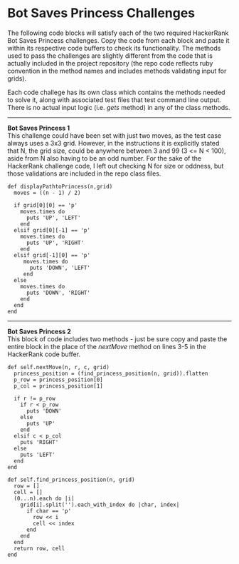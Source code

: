 # Bot Saves Princess Challenges

The following code blocks will satisfy each of the two required HackerRank Bot Saves Princess challenges. Copy the code from each block and paste it within its respective code buffers to check its functionality. The methods used to pass the challenges are slightly different from the code that is actually included in the project repository (the repo code reflects ruby convention in the method names and includes methods validating input for grids).

Each code challege has its own class which contains the methods needed to solve it, along with associated test files that test command line output. There is no actual input logic (i.e. _gets_ method) in any of the class methods.
_________________________________________________________________________________________________________________________________
**Bot Saves Princess 1** <br />
This challenge could have been set with just two moves, as the test case always uses a 3x3 grid. However, in the instructions it is explicitly stated that N, the grid size, could be anywhere between 3 and 99 (3 <= N < 100), aside from N also having to be an odd number. For the sake of the HackerRank challenge code, I left out checking N for size or oddness, but those validations are included in the repo class files.
```
def displayPathtoPrincess(n,grid)
  moves = ((n - 1) / 2)
  
  if grid[0][0] == 'p'
    moves.times do
      puts 'UP', 'LEFT'
    end
  elsif grid[0][-1] == 'p'
    moves.times do
      puts 'UP', 'RIGHT'
    end
  elsif grid[-1][0] == 'p'
     moves.times do
       puts 'DOWN', 'LEFT'
     end
  else
    moves.times do
      puts 'DOWN', 'RIGHT'
    end
  end
end
```
___________________________________________________________________________________________________________________________________
**Bot Saves Princess 2** <br />
This block of code includes two methods - just be sure copy and paste the entire block in the place of the _nextMove_ method on lines 3-5 in the HackerRank code buffer.
```
def self.nextMove(n, r, c, grid)
  princess_position = (find_princess_position(n, grid)).flatten
  p_row = princess_position[0]
  p_col = princess_position[1]
  
  if r != p_row
    if r < p_row
      puts 'DOWN'
    else
      puts 'UP'
    end
  elsif c < p_col
    puts 'RIGHT'
  else
    puts 'LEFT'
  end
end

def self.find_princess_position(n, grid)
  row = []
  cell = []
  (0...n).each do |i|
    grid[i].split('').each_with_index do |char, index|
      if char == 'p'
        row << i
        cell << index
      end
    end
  end
  return row, cell
end
  ```
